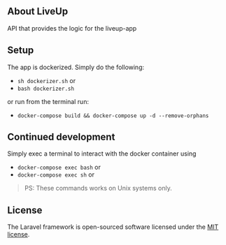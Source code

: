 ## About LiveUp

API that provides the logic for the liveup-app

## Setup
The app is dockerized. Simply do the following: 

- `sh dockerizer.sh` or
- `bash dockerizer.sh`

or run from the terminal run:

- `docker-compose build && docker-compose up -d --remove-orphans`

## Continued development

Simply exec a terminal to interact with the docker container using

- `docker-compose exec bash` or
- `docker-compose exec sh` or

> PS: These commands works on Unix systems only.

## License

The Laravel framework is open-sourced software licensed under the [MIT license](https://opensource.org/licenses/MIT).
